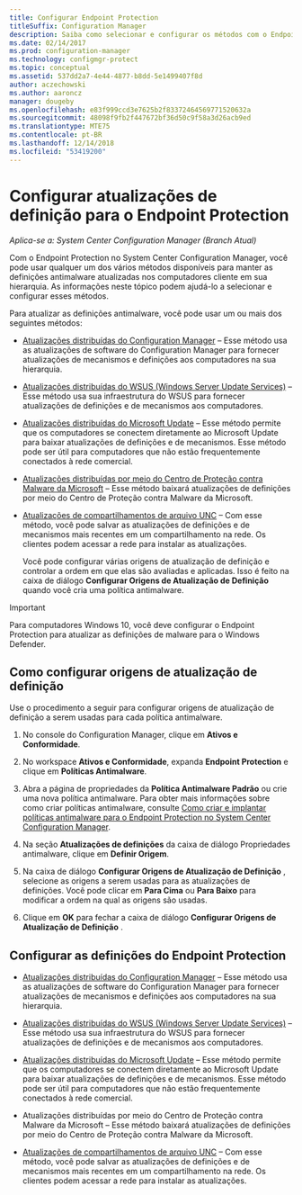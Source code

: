 ```yaml
---
title: Configurar Endpoint Protection
titleSuffix: Configuration Manager
description: Saiba como selecionar e configurar os métodos com o Endpoint Protection no System Center Configuration Manager para manter as definições antimalware atualizadas nos computadores cliente.
ms.date: 02/14/2017
ms.prod: configuration-manager
ms.technology: configmgr-protect
ms.topic: conceptual
ms.assetid: 537dd2a7-4e44-4877-b8dd-5e1499407f8d
author: aczechowski
ms.author: aaroncz
manager: dougeby
ms.openlocfilehash: e83f999ccd3e7625b2f83372464569771520632a
ms.sourcegitcommit: 48098f9fb2f447672bf36d50c9f58a3d26acb9ed
ms.translationtype: MTE75
ms.contentlocale: pt-BR
ms.lasthandoff: 12/14/2018
ms.locfileid: "53419200"
---
```

#  <a name="configure-definition-updates-for-endpoint-protection"></a>Configurar atualizações de definição para o Endpoint Protection  

*Aplica-se a: System Center Configuration Manager (Branch Atual)*

 Com o Endpoint Protection no System Center Configuration Manager, você pode usar qualquer um dos vários métodos disponíveis para manter as definições antimalware atualizadas nos computadores cliente em sua hierarquia. As informações neste tópico podem ajudá-lo a selecionar e configurar esses métodos.

 Para atualizar as definições antimalware, você pode usar um ou mais dos seguintes métodos:

- [Atualizações distribuídas do Configuration Manager](endpoint-definitions-configmgr.md) – Esse método usa as atualizações de software do Configuration Manager para fornecer atualizações de mecanismos e definições aos computadores na sua hierarquia.

- [Atualizações distribuídas do WSUS (Windows Server Update Services)](endpoint-definitions-wsus.md) – Esse método usa sua infraestrutura do WSUS para fornecer atualizações de definições e de mecanismos aos computadores.

- [Atualizações distribuídas do Microsoft Update](endpoint-definitions-microsoft-updates.md) – Esse método permite que os computadores se conectem diretamente ao Microsoft Update para baixar atualizações de definições e de mecanismos. Esse método pode ser útil para computadores que não estão frequentemente conectados à rede comercial.

- [Atualizações distribuídas por meio do Centro de Proteção contra Malware da Microsoft](endpoint-definitions-protection-center.md) – Esse método baixará atualizações de definições por meio do Centro de Proteção contra Malware da Microsoft.

- [Atualizações de compartilhamentos de arquivo UNC](endpoint-definitions-network.md) – Com esse método, você pode salvar as atualizações de definições e de mecanismos mais recentes em um compartilhamento na rede. Os clientes podem acessar a rede para instalar as atualizações.

  Você pode configurar várias origens de atualização de definição e controlar a ordem em que elas são avaliadas e aplicadas. Isso é feito na caixa de diálogo **Configurar Origens de Atualização de Definição** quando você cria uma política antimalware.

> [!IMPORTANT]
>  Para computadores Windows 10, você deve configurar o Endpoint Protection para atualizar as definições de malware para o Windows Defender.

## <a name="how-to-configure-definition-update-sources"></a>Como configurar origens de atualização de definição
 Use o procedimento a seguir para configurar origens de atualização de definição a serem usadas para cada política antimalware.

1.  No console do Configuration Manager, clique em **Ativos e Conformidade**.

2.  No workspace **Ativos e Conformidade**, expanda **Endpoint Protection** e clique em **Políticas Antimalware**.

3.  Abra a página de propriedades da **Política Antimalware Padrão** ou crie uma nova política antimalware. Para obter mais informações sobre como criar políticas antimalware, consulte [Como criar e implantar políticas antimalware para o Endpoint Protection no System Center Configuration Manager](endpoint-antimalware-policies.md).

4.  Na seção **Atualizações de definições** da caixa de diálogo Propriedades antimalware, clique em **Definir Origem**.

5.  Na caixa de diálogo **Configurar Origens de Atualização de Definição** , selecione as origens a serem usadas para as atualizações de definições. Você pode clicar em **Para Cima** ou **Para Baixo** para modificar a ordem na qual as origens são usadas.

6.  Clique em **OK** para fechar a caixa de diálogo **Configurar Origens de Atualização de Definição** .

## <a name="configure-endpoint-protection-definitions"></a>Configurar as definições do Endpoint Protection

-   [Atualizações distribuídas do Configuration Manager](endpoint-definitions-configmgr.md) – Esse método usa as atualizações de software do Configuration Manager para fornecer atualizações de mecanismos e definições aos computadores na sua hierarquia.

-   [Atualizações distribuídas do WSUS (Windows Server Update Services)](endpoint-definitions-wsus.md) – Esse método usa sua infraestrutura do WSUS para fornecer atualizações de definições e de mecanismos aos computadores.

-   [Atualizações distribuídas do Microsoft Update](endpoint-definitions-microsoft-updates.md) – Esse método permite que os computadores se conectem diretamente ao Microsoft Update para baixar atualizações de definições e de mecanismos. Esse método pode ser útil para computadores que não estão frequentemente conectados à rede comercial.

-   Atualizações distribuídas por meio do Centro de Proteção contra Malware da Microsoft – Esse método baixará atualizações de definições por meio do Centro de Proteção contra Malware da Microsoft.

-   [Atualizações de compartilhamentos de arquivo UNC](endpoint-definitions-network.md) – Com esse método, você pode salvar as atualizações de definições e de mecanismos mais recentes em um compartilhamento na rede. Os clientes podem acessar a rede para instalar as atualizações.
